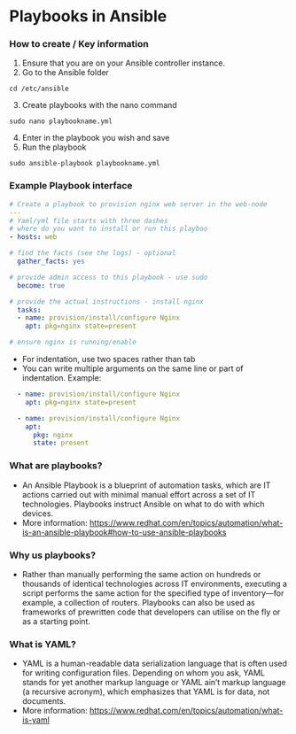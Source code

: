 # Playbooks in Ansible

### How to create / Key information
1. Ensure that you are on your Ansible controller instance.
2. Go to the Ansible folder
```
cd /etc/ansible
```
3. Create playbooks with the nano command
```
sudo nano playbookname.yml
```
4. Enter in the playbook you wish and save
5. Run the playbook
```
sudo ansible-playbook playbookname.yml
```

### Example Playbook interface
```yaml
# Create a playbook to provision nginx web server in the web-node
---
# Yaml/yml file starts with three dashes
# where do you want to install or run this playboo
- hosts: web

# find the facts (see the logs) - optional
  gather_facts: yes

# provide admin access to this playbook - use sudo
  become: true

# provide the actual instructions - install nginx
  tasks:
  - name: provision/install/configure Nginx
    apt: pkg=nginx state=present

# ensure nginx is running/enable
```
- For indentation, use two spaces rather than tab
- You can write multiple arguments on the same line or part of indentation. Example:
```yaml
  - name: provision/install/configure Nginx
    apt: pkg=nginx state=present
```
```yaml
  - name: provision/install/configure Nginx
    apt: 
      pkg: nginx 
      state: present
```

### What are playbooks?

- An Ansible Playbook is a blueprint of automation tasks, which are IT actions carried out with minimal manual effort across a set of IT technologies. Playbooks instruct Ansible on what to do with which devices.
- More information: 
https://www.redhat.com/en/topics/automation/what-is-an-ansible-playbook#how-to-use-ansible-playbooks

### Why us playbooks?

- Rather than manually performing the same action on hundreds or thousands of identical technologies across IT environments, executing a script performs the same action for the specified type of inventory—for example, a collection of routers. Playbooks can also be used as frameworks of prewritten code that developers can utilise on the fly or as a starting point.


### What is YAML?

- YAML is a human-readable data serialization language that is often used for writing configuration files. Depending on whom you ask, YAML stands for yet another markup language or YAML ain’t markup language (a recursive acronym), which emphasizes that YAML is for data, not documents. 
- More information: 
https://www.redhat.com/en/topics/automation/what-is-yaml